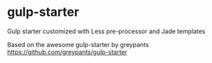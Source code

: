 gulp-starter
============

Gulp starter customized with Less pre-processor and Jade templates

Based on the awesome gulp-starter by greypants https://github.com/greypants/gulp-starter

